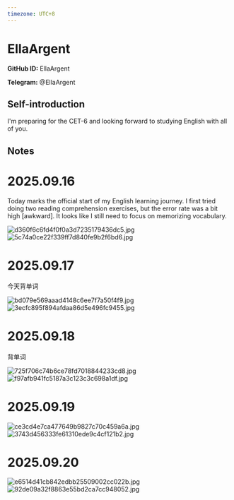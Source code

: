 ```yaml
---
timezone: UTC+8
---
```


# EllaArgent

**GitHub ID:** EllaArgent

**Telegram:** @EllaArgent

## Self-introduction

I'm preparing for the CET-6 and looking forward to studying English with all of you.

## Notes
<!-- Content_START -->
# 2025.09.16
<!-- DAILY_CHECKIN_2025-09-16_START -->
Today marks the official start of my English learning journey. I first tried doing two reading comprehension exercises, but the error rate was a bit high \[awkward\]. It looks like I still need to focus on memorizing vocabulary.

![d360f6c6fd4f0f0a3d7235179436dc5.jpg](https://raw.githubusercontent.com/IntensiveCoLearning/english_3rd/main/assets/EllaArgent/images/2025-09-16-1758038047149-d360f6c6fd4f0f0a3d7235179436dc5.jpg)![5c74a0ce22f339ff7d840fe9b2f6bd6.jpg](https://raw.githubusercontent.com/IntensiveCoLearning/english_3rd/main/assets/EllaArgent/images/2025-09-16-1758038064700-5c74a0ce22f339ff7d840fe9b2f6bd6.jpg)
<!-- DAILY_CHECKIN_2025-09-16_END -->


# 2025.09.17
<!-- DAILY_CHECKIN_2025-09-17_START -->
今天背单词

![bd079e569aaad4148c6ee7f7a50f4f9.jpg](https://raw.githubusercontent.com/IntensiveCoLearning/english_3rd/main/assets/EllaArgent/images/2025-09-17-1758123874898-bd079e569aaad4148c6ee7f7a50f4f9.jpg)![3ecfc895f894afdaa86d5e496fc9455.jpg](https://raw.githubusercontent.com/IntensiveCoLearning/english_3rd/main/assets/EllaArgent/images/2025-09-17-1758123889945-3ecfc895f894afdaa86d5e496fc9455.jpg)
<!-- DAILY_CHECKIN_2025-09-17_END -->


# 2025.09.18
<!-- DAILY_CHECKIN_2025-09-18_START -->
背单词

![725f706c74b6ce78fd7018844233cd8.jpg](https://raw.githubusercontent.com/IntensiveCoLearning/english_3rd/main/assets/EllaArgent/images/2025-09-18-1758208257187-725f706c74b6ce78fd7018844233cd8.jpg)![f97afb941fc5187a3c123c3c698a1df.jpg](https://raw.githubusercontent.com/IntensiveCoLearning/english_3rd/main/assets/EllaArgent/images/2025-09-18-1758208272429-f97afb941fc5187a3c123c3c698a1df.jpg)
<!-- DAILY_CHECKIN_2025-09-18_END -->


# 2025.09.19
<!-- DAILY_CHECKIN_2025-09-19_START -->
![ce3cd4e7ca477649b9827c70c459a6a.jpg](https://raw.githubusercontent.com/IntensiveCoLearning/english_3rd/main/assets/EllaArgent/images/2025-09-19-1758294131822-ce3cd4e7ca477649b9827c70c459a6a.jpg)![3743d456333fe61310ede9c4cf121b2.jpg](https://raw.githubusercontent.com/IntensiveCoLearning/english_3rd/main/assets/EllaArgent/images/2025-09-19-1758294145542-3743d456333fe61310ede9c4cf121b2.jpg)
<!-- DAILY_CHECKIN_2025-09-19_END -->


# 2025.09.20
<!-- DAILY_CHECKIN_2025-09-20_START -->
![e6514d41cb842edbb25509002cc022b.jpg](https://raw.githubusercontent.com/IntensiveCoLearning/english_3rd/main/assets/EllaArgent/images/2025-09-20-1758382565787-e6514d41cb842edbb25509002cc022b.jpg)![92de09a32f8863e55bd2ca7cc948052.jpg](https://raw.githubusercontent.com/IntensiveCoLearning/english_3rd/main/assets/EllaArgent/images/2025-09-20-1758382592361-92de09a32f8863e55bd2ca7cc948052.jpg)
<!-- DAILY_CHECKIN_2025-09-20_END -->
<!-- Content_END -->
